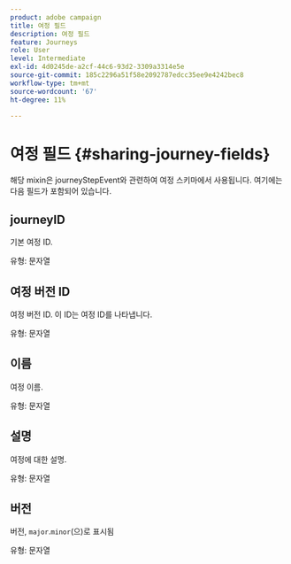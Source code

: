 ```yaml
---
product: adobe campaign
title: 여정 필드
description: 여정 필드
feature: Journeys
role: User
level: Intermediate
exl-id: 4d0245de-a2cf-44c6-93d2-3309a3314e5e
source-git-commit: 185c2296a51f58e2092787edcc35ee9e4242bec8
workflow-type: tm+mt
source-wordcount: '67'
ht-degree: 11%

---
```


# 여정 필드 {#sharing-journey-fields}

해당 mixin은 journeyStepEvent와 관련하여 여정 스키마에서 사용됩니다. 여기에는 다음 필드가 포함되어 있습니다.

## journeyID

기본 여정 ID.

유형: 문자열

## 여정 버전 ID

여정 버전 ID. 이 ID는 여정 ID를 나타냅니다.

유형: 문자열

## 이름

여정 이름.

유형: 문자열

## 설명

여정에 대한 설명.

유형: 문자열

## 버전

버전, `major`.`minor`(으)로 표시됨

유형: 문자열
